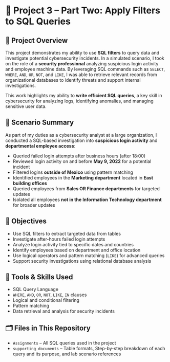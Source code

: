 # 🧮 Project 3 – Part Two: Apply Filters to SQL Queries

## 📘 Project Overview
This project demonstrates my ability to use **SQL filters** to query data and investigate potential cybersecurity incidents. In a simulated scenario, I took on the role of a **security professional** analyzing suspicious login activity and employee machine data. By leveraging SQL commands such as `SELECT`, `WHERE`, `AND`, `OR`, `NOT`, and `LIKE`, I was able to retrieve relevant records from organizational databases to identify threats and support internal investigations.

This work highlights my ability to **write efficient SQL queries**, a key skill in cybersecurity for analyzing logs, identifying anomalies, and managing sensitive user data.

## 🧠 Scenario Summary
As part of my duties as a cybersecurity analyst at a large organization, I conducted a SQL-based investigation into **suspicious login activity** and **departmental employee access**:

- Queried failed login attempts after business hours (after 18:00)  
- Reviewed login activity on and before **May 9, 2022** for a potential incident  
- Filtered logins **outside of Mexico** using pattern matching  
- Identified employees in the **Marketing department** located in **East building offices**  
- Queried employees from **Sales OR Finance departments** for targeted updates  
- Isolated all employees **not in the Information Technology department** for broader updates
  
## 🎯 Objectives

-  Use SQL filters to extract targeted data from tables  
-  Investigate after-hours failed login attempts  
-  Analyze login activity tied to specific dates and countries  
-  Identify employees based on department and office location  
-  Use logical operators and pattern matching (`LIKE`) for advanced queries  
-  Support security investigations using relational database analysis  

## 🧰 Tools & Skills Used
- SQL Query Language  
- `WHERE`, `AND`, `OR`, `NOT`, `LIKE`, `IN` clauses  
- Logical and conditional filtering  
- Pattern matching  
- Data retrieval and analysis for security incidents  

## 🗂️ Files in This Repository

- `Assignments` – All SQL queries used in the project    
- `supporting documents` – Table formats, Step-by-step breakdown of each query and its purpose, and lab scenario references   
